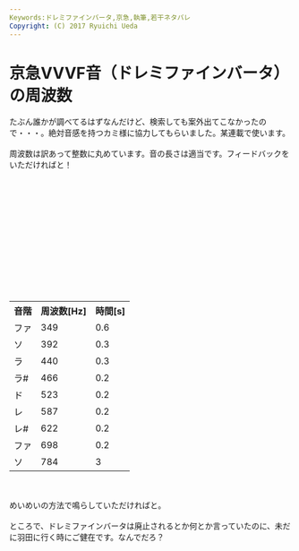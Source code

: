 ```yaml
---
Keywords:ドレミファインバータ,京急,執筆,若干ネタバレ
Copyright: (C) 2017 Ryuichi Ueda
---
```

# 京急VVVF音（ドレミファインバータ）の周波数
たぶん誰かが調べてるはずなんだけど、検索しても案外出てこなかったので・・・。絶対音感を持つカミ様に協力してもらいました。某連載で使います。<br />
<br />
周波数は訳あって整数に丸めています。音の長さは適当です。フィードバックをいただければと！<br />
<br />
<table><br />
<tr><th>音階</th><th>周波数[Hz]</th><th>時間[s]</th></tr><br />
<tr><td>ファ</td><td>349</td><td>0.6</td></tr><br />
<tr><td>ソ</td><td>392</td><td>0.3</td></tr><br />
<tr><td>ラ</td><td>440</td><td>0.3</td></tr><br />
<tr><td>ラ#</td><td>466</td><td>0.2</td></tr><br />
<tr><td>ド</td><td>523</td><td>0.2</td></tr><br />
<tr><td>レ</td><td>587</td><td>0.2</td></tr><br />
<tr><td>レ#</td><td>622</td><td>0.2</td></tr><br />
<tr><td>ファ</td><td>698</td><td>0.2</td></tr><br />
<tr><td>ソ</td><td>784</td><td>3</td></tr><br />
</table><br />
<br />
めいめいの方法で鳴らしていただければと。<br />
<br />
ところで、ドレミファインバータは廃止されるとか何とか言っていたのに、未だに羽田に行く時にご健在です。なんでだろ？<br />

